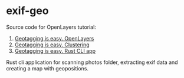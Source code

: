 # exif-geo

Source code for OpenLayers tutorial:
 1. [Geotagging is easy. OpenLayers](https://blog.annimon.com/geotagging-is-easy-1/)
 2. [Geotagging is easy. Clustering](https://blog.annimon.com/geotagging-is-easy-2/)
 3. [Geotagging is easy. Rust CLI app](https://blog.annimon.com/geotagging-is-easy-3/)

Rust cli application for scanning photos folder, extracting exif data and creating a map with geopositions.
